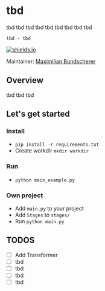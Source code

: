 # tbd

tbd tbd tbd tbd tbd tbd tbd tbd tbd

``tbd - tbd``

[![shields.io](https://img.shields.io/badge/license-Apache2-blue.svg)](http://www.apache.org/licenses/LICENSE-2.0.txt)

Maintainer: [Maximilian Bundscherer](https://bundscherer-online.de)

## Overview

tbd tbd tbd

## Let's get started

### Install

- `pip install -r requirements.txt`
- Create workdir `mkdir workdir`

### Run

- `python main_example.py`

### Own project

- Add `main.py` to your project
- Add `Stages` to `stages/`
- Run `python main.py`

## TODOS

- [ ] Add Transformer
- [ ] tbd
- [ ] tbd
- [ ] tbd
- [ ] tbd 
